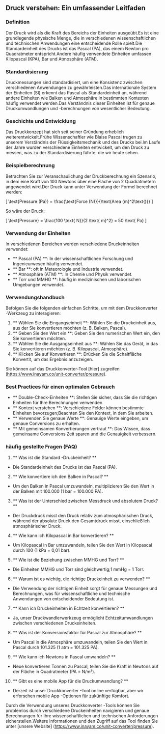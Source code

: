 ## Druck verstehen: Ein umfassender Leitfaden

### Definition
Der Druck wird als die Kraft des Bereichs der Einheiten ausgeübt.Es ist eine grundlegende physische Menge, die in verschiedenen wissenschaftlichen und technischen Anwendungen eine entscheidende Rolle spielt.Die Standardeinheit des Drucks ist das Pascal (PA), das einem Newton pro Quadratmeter entspricht.Andere häufig verwendete Einheiten umfassen Kilopascal (KPA), Bar und Atmosphäre (ATM).

### Standardisierung
Druckmessungen sind standardisiert, um eine Konsistenz zwischen verschiedenen Anwendungen zu gewährleisten.Das internationale System der Einheiten (SI) erkennt das Pascal als Standardeinheit an, während andere Einheiten wie Balken und Atmosphäre in bestimmten Kontexten häufig verwendet werden.Das Verständnis dieser Einheiten ist für genaue Druckumwandlungen und -berechnungen von wesentlicher Bedeutung.

### Geschichte und Entwicklung
Das Druckkonzept hat sich seit seiner Gründung erheblich weiterentwickelt.Frühe Wissenschaftler wie Blaise Pascal trugen zu unserem Verständnis der Flüssigkeitsmechanik und des Drucks bei.Im Laufe der Jahre wurden verschiedene Einheiten entwickelt, um den Druck zu messen, was zu der Standardisierung führte, die wir heute sehen.

### Beispielberechnung
Betrachten Sie zur Veranschaulichung der Druckberechnung ein Szenario, in dem eine Kraft von 100 Newtons über eine Fläche von 2 Quadratmetern angewendet wird.Der Druck kann unter Verwendung der Formel berechnet werden:

\[ \text{Pressure (Pa)} = \frac{\text{Force (N)}}{\text{Area (m}^2\text{)}} \]

So wäre der Druck:

\[ \text{Pressure} = \frac{100 \text{ N}}{2 \text{ m}^2} = 50 \text{ Pa} \]

### Verwendung der Einheiten
In verschiedenen Bereichen werden verschiedene Druckeinheiten verwendet:
- ** Pascal (PA) **: In der wissenschaftlichen Forschung und Ingenieurwesen häufig verwendet.
- ** Bar **: oft in Meteorologie und Industrie verwendet.
- ** Atmosphäre (ATM) **: In Chemie und Physik verwendet.
- ** Torr und MMHG **: häufig in medizinischen und laborischen Umgebungen verwendet.

### Verwendungshandbuch
Befolgen Sie die folgenden einfachen Schritte, um mit dem Druckkonverter -Werkzeug zu interagieren:
1. ** Wählen Sie die Eingangseinheit **: Wählen Sie die Druckeinheit aus, aus der Sie konvertieren möchten (z. B. Balken, Pascal).
2. ** Geben Sie den Wert ein **: Geben Sie den numerischen Wert ein, den Sie konvertieren möchten.
3. ** Wählen Sie die Ausgangseinheit aus **: Wählen Sie das Gerät, in das Sie konvertieren möchten (z. B. Kilopascal, Atmosphäre).
4. ** Klicken Sie auf Konvertieren **: Drücken Sie die Schaltfläche Konvertit, um das Ergebnis anzuzeigen.

Sie können auf das Druckkonverter-Tool [hier] zugreifen (https://www.inayam.co/unit-converter/pressure).

### Best Practices für einen optimalen Gebrauch
- ** Double-Check-Einheiten **: Stellen Sie sicher, dass Sie die richtigen Einheiten für Ihre Berechnungen verwenden.
- ** Kontext verstehen **: Verschiedene Felder können bestimmte Einheiten bevorzugen;Beachten Sie den Kontext, in dem Sie arbeiten.
- ** Verwenden Sie genaue Werte **: Genauige Werte eingeben, um genaue Conversions zu erhalten.
- ** Mit gemeinsamen Konvertierungen vertraut **: Das Wissen, dass gemeinsame Conversions Zeit sparen und die Genauigkeit verbessern.

### häufig gestellte Fragen (FAQ)

1. ** Was ist die Standard -Druckeinheit? **
- Die Standardeinheit des Drucks ist das Pascal (PA).

2. ** Wie konvertiere ich den Balken in Pascal? **
- Um den Balken in Pascal umzuwandeln, multiplizieren Sie den Wert in der Balken mit 100.000 (1 bar = 100.000 PA).

3. ** Was ist der Unterschied zwischen Messdruck und absolutem Druck? **
- Der Druckdruck misst den Druck relativ zum atmosphärischen Druck, während der absolute Druck den Gesamtdruck misst, einschließlich atmosphärischer Druck.

4. ** Wie kann ich Kilopascal in Bar konvertieren? **
- Um Kilopascal in Bar umzuwandeln, teilen Sie den Wert in Kilopascal durch 100 (1 kPa = 0,01 bar).

5. ** Wie ist die Beziehung zwischen MMHG und Torr? **
- Die Einheiten MMHG und Torr sind gleichwertig;1 mmHg = 1 Torr.

6. ** Warum ist es wichtig, die richtige Druckeinheit zu verwenden? **
- Die Verwendung der richtigen Einheit sorgt für genaue Messungen und Berechnungen, was für wissenschaftliche und technische Anwendungen von entscheidender Bedeutung ist.

7. ** Kann ich Druckeinheiten in Echtzeit konvertieren? **
- Ja, unser Druckwandlerwerkzeug ermöglicht Echtzeitumwandlungen zwischen verschiedenen Druckeinheiten.

8. ** Was ist der Konversionsfaktor für Pascal zur Atmosphäre? **
- Um Pascal in die Atmosphäre umzuwandeln, teilen Sie den Wert in Pascal durch 101.325 (1 atm = 101.325 PA).

9. ** Wie kann ich Newtons in Pascal umwandeln? **
- Neue konvertieren Tonnen zu Pascal, teilen Sie die Kraft in Newtons auf der Fläche in Quadratmeter (PA = N/m²).

10. ** Gibt es eine mobile App für die Druckumwandlung? **
- Derzeit ist unser Druckkonverter -Tool online verfügbar, aber wir erforschen mobile App -Optionen für zukünftige Komfort.

Durch die Verwendung unseres Druckkonverter -Tools können Sie problemlos durch verschiedene Druckeinheiten navigieren und genaue Berechnungen für Ihre wissenschaftlichen und technischen Anforderungen sicherstellen.Weitere Informationen und den Zugriff auf das Tool finden Sie unter [unsere Website] (https://www.inayam.co/unit-converter/pressure).
